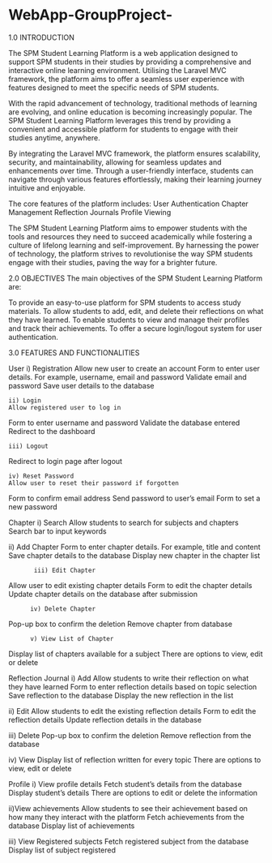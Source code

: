 # WebApp-GroupProject-
1.0 INTRODUCTION

The SPM Student Learning Platform is a web application designed to support SPM students in their studies by providing a comprehensive and interactive online learning environment. Utilising the Laravel MVC framework, the platform aims to offer a seamless user experience with features designed to meet the specific needs of SPM students.

With the rapid advancement of technology, traditional methods of learning are evolving, and online education is becoming increasingly popular. The SPM Student Learning Platform leverages this trend by providing a convenient and accessible platform for students to engage with their studies anytime, anywhere.

By integrating the Laravel MVC framework, the platform ensures scalability, security, and maintainability, allowing for seamless updates and enhancements over time. Through a user-friendly interface, students can navigate through various features effortlessly, making their learning journey intuitive and enjoyable.

The core features of the platform includes:
User Authentication
Chapter Management
Reflection Journals
Profile Viewing

The SPM Student Learning Platform aims to empower students with the tools and resources they need to succeed academically while fostering a culture of lifelong learning and self-improvement. By harnessing the power of technology, the platform strives to revolutionise the way SPM students engage with their studies, paving the way for a brighter future.




2.0 OBJECTIVES
The main objectives of the SPM Student Learning Platform are:

To provide an easy-to-use platform for SPM students to access study materials.
To allow students to add, edit, and delete their reflections on what they have learned.
To enable students to view and manage their profiles and track their achievements.
To offer a secure login/logout system for user authentication.


3.0 FEATURES AND FUNCTIONALITIES

User
	i) Registration
	Allow new user to create an account
Form to enter user details. For example, username, email and password
Validate email and password
Save user details to the database

	ii) Login
	Allow registered user to log in
Form to enter username and password
Validate the database entered
Redirect to the dashboard

	iii) Logout
Redirect to login page after logout

	iv) Reset Password
	Allow user to reset their password if forgotten
Form to confirm email address
Send password to user’s email
Form to set a new password


Chapter
i) Search 
Allow students to search for subjects and chapters
Search bar to input keywords

ii) Add Chapter
Form to enter chapter details. For example, title and content
Save chapter details to the database
Display new chapter in the chapter list

           iii) Edit Chapter
Allow user to edit existing chapter details
Form to edit the chapter details
Update chapter details on the database after submission

          iv) Delete Chapter
Pop-up box to confirm the deletion
Remove chapter from database

          v) View List of Chapter
Display list of chapters available for a subject
There are options to view, edit or delete


Reflection Journal
i) Add
Allow students to write their reflection on what they have learned 
Form to enter reflection details based on topic selection
Save reflection to the database
Display the new reflection in the list

ii) Edit
Allow students to edit the existing reflection details
Form to edit the reflection details
Update reflection details in the database

iii) Delete
Pop-up box to confirm the deletion
Remove reflection from the database

iv) View
Display list of reflection written for every topic
There are options to view, edit or delete

Profile 
i) View profile details
Fetch student’s details from the database
Display student’s details
There are options to edit or delete the information

ii)View achievements
Allow students to see their achievement based on how many they interact with the platform
Fetch achievements from the database
Display list of achievements 

iii) View Registered subjects
Fetch registered subject from the database
Display list of subject registered

